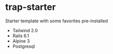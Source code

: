 # trap-starter

Starter template with some favorites pre-installed
- Tailwind 2.0
- Rails 6.1
- Alpine 3
- Postgresql

